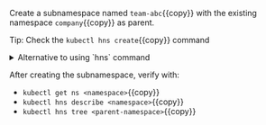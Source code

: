 
Create a subnamespace named `team-abc`{{copy}} with the existing namespace `company`{{copy}} as parent.

Tip: Check the `kubectl hns create`{{copy}} command

<details>
  <summary>Alternative to using `hns` command</summary>

```
kubectl apply -f - <<EOF
apiVersion: hnc.x-k8s.io/v1alpha2
kind: SubnamespaceAnchor
metadata:
  name: <descendant-namespace>
  namespace: <parent-namespace>
EOF
```
</details>

After creating the subnamespace, verify with:
* `kubectl get ns <namespace>`{{copy}}
* `kubectl hns describe <namespace>`{{copy}}
* `kubectl hns tree <parent-namespace>`{{copy}}